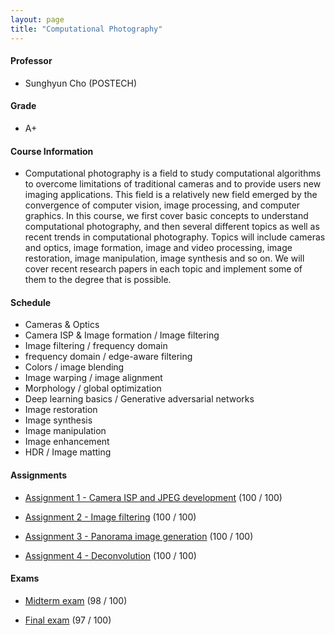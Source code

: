 ```yaml
---
layout: page
title: "Computational Photography"
---
```

#### Professor
- Sunghyun Cho (POSTECH)

#### Grade
- A+

#### Course Information

- Computational photography is a field to study computational algorithms to overcome limitations of traditional cameras and to provide users new imaging applications. This field is a relatively new field emerged by the convergence of computer vision, image processing, and computer graphics. In this course, we first cover basic concepts to understand computational photography, and then several different topics as well as recent trends in computational photography. Topics will include cameras and optics, image formation, image and video processing, image restoration, image manipulation, image synthesis and so on. We will cover recent research papers in each topic and implement some of them to the degree that is possible.

#### Schedule

- Cameras & Optics
- Camera ISP & Image formation / Image filtering
- Image filtering / frequency domain
- frequency domain / edge-aware filtering
- Colors / image blending
- Image warping / image alignment
- Morphology / global optimization
- Deep learning basics / Generative adversarial networks
- Image restoration
- Image synthesis
- Image manipulation
- Image enhancement
- HDR / Image matting

#### Assignments

- [Assignment 1 - Camera ISP and JPEG development](/courses/computational-photography/AIGS551_Report1.pdf) (100 / 100)

- [Assignment 2 - Image filtering](/courses/computational-photography/AIGS551_Report2.pdf) (100 / 100)

- [Assignment 3 - Panorama image generation](/courses/computational-photography/AIGS551_Report3.pdf) (100 / 100)

- [Assignment 4 - Deconvolution](/courses/computational-photography/AIGS551_Report4.pdf) (100 / 100)

#### Exams
- [Midterm exam](/courses/computational-photography/AIGS551_MID.pdf) (98 / 100)

- [Final exam](/courses/computational-photography/AIGS551_FINAL.pdf) (97 / 100)